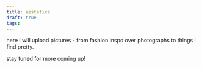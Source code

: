 ```yaml
---
title: aestetics
draft: true
tags:
---
```

here i will upload pictures - from fashion inspo over photographs to things i find pretty. 

stay tuned for more coming up!